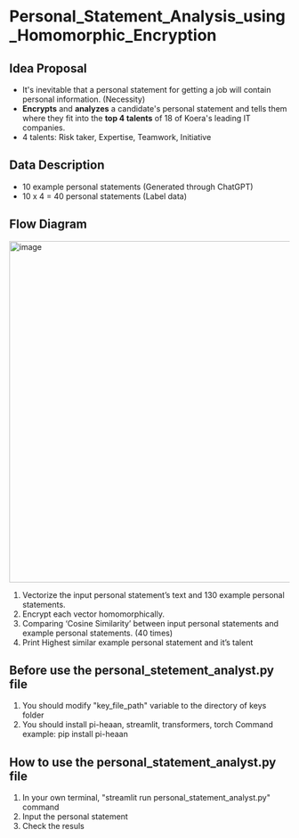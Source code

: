 # Personal_Statement_Analysis_using_Homomorphic_Encryption

## Idea Proposal
- It's inevitable that a personal statement for getting a job will contain personal information. (Necessity)
- **Encrypts** and **analyzes** a candidate's personal statement and tells them where they fit into the **top 4 talents** of 18 of Koera's leading IT companies.
- 4 talents: Risk taker, Expertise, Teamwork, Initiative

## Data Description
- 10 example personal statements (Generated through ChatGPT)
- 10 x 4 = 40 personal statements (Label data)

## Flow Diagram
<img width="612" alt="image" src="https://github.com/IS-Term-Project-Team-5/Personal-Statement-Analysis-using-HE/assets/52079339/02b1ef08-bb89-4687-a694-966a01d43eb1">


1. Vectorize the input personal statement’s text and 130 example personal statements.
2. Encrypt each vector homomorphically.
3. Comparing ‘Cosine Similarity’ between input personal statements and example personal statements. (40 times)
4. Print Highest similar example personal statement and it’s talent

## Before use the personal_stetement_analyst.py file
1. You should modify "key_file_path" variable to the directory of keys folder
2. You should install pi-heaan, streamlit, transformers, torch
   Command example: pip install pi-heaan

## How to use the personal_statement_analyst.py file
1. In your own terminal, "streamlit run personal_statement_analyst.py" command
2. Input the personal statement
3. Check the resuls
